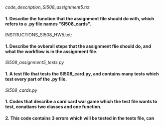 *code_description_SI508_assignment5.txt*

#### 1. Describe the function that the assignment file should do with, which refers to a .py file names "SI508_cards".
    
INSTRUCTIONS_SI508_HW5.txt:
        
#### 1. Describe the ovberall steps that the assignment flie should do, and what the workflow is in the assignment file.

*SI508_assignment5_tests.py*

#### 1. A test file that tests the SI508_card.py, and contains many tests which test every part of the .py file.

*SI508_cards.py*

#### 1. Codes that describe a card card war game which the test file wants to test, conatians two classes and one function.
#### 2. This code contains 3 errors which will be tested in the tests file, can 
